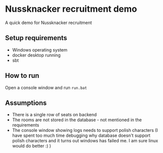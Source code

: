 # Nussknacker recruitment demo

A quick demo for Nussknacker recruitment

## Setup requirements
- Windows operating system
- docker desktop running
- sbt

## How to run
Open a console window and run `run.bat`

## Assumptions
- There is a single row of seats on backend
- The rooms are not stored in the database - not mentioned in the requirements
- The console window showing logs needs to support polish characters (I have spent too much time debugging why database doesn't support polish characters and it turns out windows has failed me. I am sure linux would do better :) )
